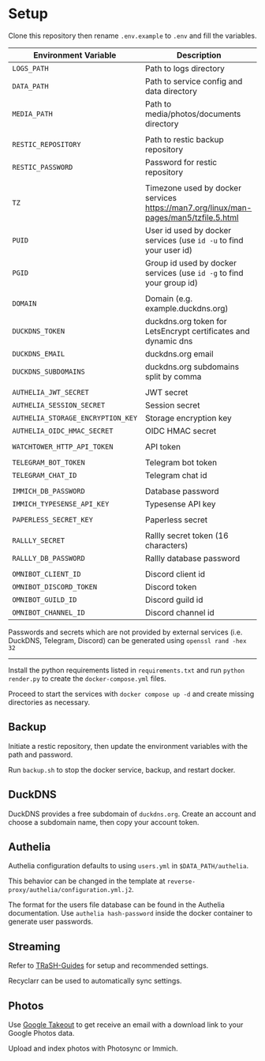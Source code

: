 # Setup

Clone this repository then rename `.env.example` to `.env` and fill the variables.

| Environment Variable              | Description                                                                           |
| --------------------------------- | ------------------------------------------------------------------------------------- |
| `LOGS_PATH`                       | Path to logs directory                                                                |
| `DATA_PATH`                       | Path to service config and data directory                                             |
| `MEDIA_PATH`                      | Path to media/photos/documents directory                                              |
|                                   |                                                                                       |
| `RESTIC_REPOSITORY`               | Path to restic backup repository                                                      |
| `RESTIC_PASSWORD`                 | Password for restic repository                                                        |
|                                   |                                                                                       |
| `TZ`                              | Timezone used by docker services https://man7.org/linux/man-pages/man5/tzfile.5.html  |
| `PUID`                            | User id used by docker services (use `id -u` to find your user id)                    |
| `PGID`                            | Group id used by docker services (use `id -g` to find your group id)                  |
|                                   |                                                                                       |
| `DOMAIN`                          | Domain (e.g. example.duckdns.org)                                                     |
| `DUCKDNS_TOKEN`                   | duckdns.org token for LetsEncrypt certificates and dynamic dns                        |
| `DUCKDNS_EMAIL`                   | duckdns.org email                                                                     |
| `DUCKDNS_SUBDOMAINS`              | duckdns.org subdomains split by comma                                                 |
|                                   |                                                                                       |
| `AUTHELIA_JWT_SECRET`             | JWT secret                                                                            |
| `AUTHELIA_SESSION_SECRET`         | Session secret                                                                        |
| `AUTHELIA_STORAGE_ENCRYPTION_KEY` | Storage encryption key                                                                |
| `AUTHELIA_OIDC_HMAC_SECRET`       | OIDC HMAC secret                                                                      |
|                                   |                                                                                       |
| `WATCHTOWER_HTTP_API_TOKEN`       | API token                                                                             |
|                                   |                                                                                       |
| `TELEGRAM_BOT_TOKEN`              | Telegram bot token                                                                    |
| `TELEGRAM_CHAT_ID`                | Telegram chat id                                                                      |
|                                   |                                                                                       |
| `IMMICH_DB_PASSWORD`              | Database password                                                                     |
| `IMMICH_TYPESENSE_API_KEY`        | Typesense API key                                                                     |
|                                   |                                                                                       |
| `PAPERLESS_SECRET_KEY`            | Paperless secret                                                                      |
|                                   |                                                                                       |
| `RALLLY_SECRET`                   | Rallly secret token (16 characters)                                                   |
| `RALLLY_DB_PASSWORD`              | Rallly database password                                                              |
|                                   |                                                                                       |
| `OMNIBOT_CLIENT_ID`               | Discord client id                                                                     |
| `OMNIBOT_DISCORD_TOKEN`           | Discord token                                                                         |
| `OMNIBOT_GUILD_ID`                | Discord guild id                                                                      |
| `OMNIBOT_CHANNEL_ID`              | Discord channel id                                                                    |

Passwords and secrets which are not provided by external services (i.e. DuckDNS, Telegram, Discord) can be generated using `openssl rand -hex 32`

---

Install the python requirements listed in `requirements.txt` and run `python render.py` to create the `docker-compose.yml` files.

Proceed to start the services with `docker compose up -d` and create missing directories as necessary.

## Backup
Initiate a restic repository, then update the environment variables with the path and password.

Run `backup.sh` to stop the docker service, backup, and restart docker.

## DuckDNS

DuckDNS provides a free subdomain of `duckdns.org`. Create an account and choose a subdomain name, then copy your account token.

## Authelia

Authelia configuration defaults to using `users.yml` in `$DATA_PATH/authelia`.

This behavior can be changed in the template at `reverse-proxy/authelia/configuration.yml.j2`.

The format for the users file database can be found in the Authelia documentation. Use `authelia hash-password` inside the docker container to generate user passwords.

## Streaming

Refer to [TRaSH-Guides](https://trash-guides.info/) for setup and recommended settings.

Recyclarr can be used to automatically sync settings.

## Photos

Use [Google Takeout](https://takeout.google.com/settings/takeout) to get receive an email with a download link to your Google Photos data.

Upload and index photos with Photosync or Immich.
